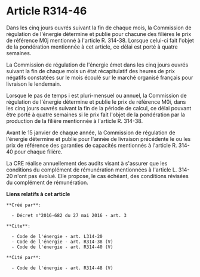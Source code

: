 # Article R314-46

Dans les cinq jours ouvrés suivant la fin de chaque mois, la Commission de régulation de l'énergie détermine et publie pour
chacune des filières le prix de référence M0j mentionné à l'article R. 314-38. Lorsque celui-ci fait l'objet de la
pondération mentionnée à cet article, ce délai est porté à quatre semaines. 

La Commission de régulation de l'énergie émet dans les cinq jours ouvrés suivant la fin de chaque mois un état récapitulatif
des heures de prix négatifs constatées sur le mois écoulé sur le marché organisé français pour livraison le lendemain. 

Lorsque le pas de temps i est pluri-mensuel ou annuel, la Commission de régulation de l'énergie détermine et publie le prix
de référence M0i, dans les cinq jours ouvrés suivant la fin de la période de calcul, ce délai pouvant être porté à quatre
semaines si le prix fait l'objet de la pondération par la production de la filière mentionnée à l'article R. 314-38. 

Avant le 15 janvier de chaque année, la Commission de régulation de l'énergie détermine et publie pour l'année de livraison
précédente le ou les prix de référence des garanties de capacités mentionnés à l'article R. 314-40 pour chaque filière. 

La CRE réalise annuellement des audits visant à s'assurer que les conditions du complément de rémunération mentionnées à
l'article L. 314-20 n'ont pas évolué. Elle propose, le cas échéant, des conditions révisées du complément de rémunération.

**Liens relatifs à cet article**

	**Créé par**:

	  - Décret n°2016-682 du 27 mai 2016 - art. 3

	**Cite**:

	  - Code de l'énergie - art. L314-20
	  - Code de l'énergie - art. R314-38 (V)
	  - Code de l'énergie - art. R314-40 (V)

	**Cité par**:

	  - Code de l'énergie - art. R314-48 (V)
